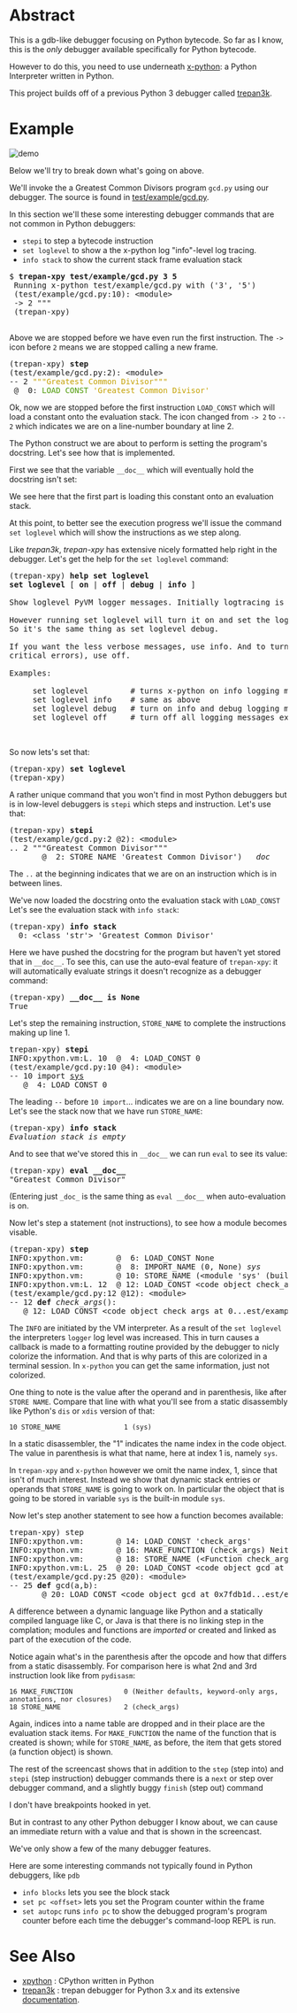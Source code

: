 Abstract
========

This is a gdb-like debugger focusing on Python bytecode. So far as I know, this is the *only* debugger available specifically for Python bytecode.

However to do this, you need to use underneath [x-python](https://pypi.org/project/x-python): a Python Interpreter written in Python.

This project builds off of a previous Python 3 debugger called [trepan3k](https://pypi.org/project/trepan3k/).

Example
=======

![demo](https://github.com/rocky/trepan-xpy/blob/master/screenshots/trepan-xpy-demo1.gif)

Below we'll try to break down what's going on above.

We'll invoke the a Greatest Common Divisors program `gcd.py` using our debugger. The source is found in
[test/example/gcd.py](https://github.com/rocky/trepan-xpy/blob/master/test/example/gcd.py).

In this section we'll these some interesting debugger commands that are not common in Python debuggers:

- `stepi` to step a bytecode instruction
- `set loglevel` to show a the x-python log "info"-level log  tracing.
- `info stack` to show the current stack frame evaluation stack

<pre>$ <b>trepan-xpy test/example/gcd.py 3 5</b>
 Running x-python test/example/gcd.py with ('3', '5')
 (test/example/gcd.py:10): &lt;module&gt;
 -&gt; 2 &quot;&quot;&quot;
 (trepan-xpy)
 </pre>

Above we are stopped before we have even run the first instruction. The `->` icon before `2` means we are stopped calling a new frame.

<pre>(trepan-xpy) <b>step</b>
(test/example/gcd.py:2): &lt;module&gt;
-- 2 <font color="#C4A000">&quot;&quot;&quot;Greatest Common Divisor&quot;&quot;&quot;</font><br> @  0: <font color="#4E9A06">LOAD_CONST</font> <font color="#C4A000">&apos;Greatest Common Divisor&apos;</font>
</pre>

Ok, now we are stopped before the first instruction `LOAD_CONST` which will load a constant onto the evaluation stack. The icon changed from `-> 2` to `-- 2` which indicates we are on a line-number boundary at line 2.

The Python construct we are about to perform is setting the program's docstring. Let's see how that is implemented.

First we see that the variable `__doc__` which will eventually hold the docstring isn't set:

We see here that the first part is loading this constant onto an
evaluation stack.

At this point, to better see the execution progress we'll issue the command `set loglevel` which will show the instructions as we step along.

Like *trepan3k*, *trepan-xpy* has extensive nicely formatted help right in the debugger. Let's get the help for the `set loglevel` command:

<pre>(trepan-xpy) <b>help set loglevel</b>
<b>set loglevel</b> [ <b>on</b> | <b>off</b> | <b>debug</b> | <b>info</b> ]

Show loglevel PyVM logger messages. Initially logtracing is off.

However running set loglevel will turn it on and set the log level to debug.
So it's the same thing as set loglevel debug.

If you want the less verbose messages, use info. And to turn off, (except
critical errors), use off.

Examples:

     set loglevel         # turns x-python on info logging messages
     set loglevel info    # same as above
     set loglevel debug   # turn on info and debug logging messages
     set loglevel off     # turn off all logging messages except critical ones


</pre>

So now lets's set that:

<pre>(trepan-xpy) <b>set loglevel</b>
(trepan-xpy)</pre>

A rather unique command that you won\'t find in most Python debuggers
but is in low-level debuggers is `stepi` which steps and instruction.
Let's use that:

<pre>(trepan-xpy) <b>stepi</b>
(test/example/gcd.py:2 @2): &lt;module&gt;
.. 2 &quot;&quot;&quot;Greatest Common Divisor&quot;&quot;&quot;<br/>       @  2: STORE_NAME &apos;Greatest Common Divisor&apos;) <i>__doc__</i>
</pre>

The `..` at the beginning indicates that we are on an instruction which
is in between lines.

We\'ve now loaded the docstring onto the evaluation stack with
`LOAD_CONST` Let\'s see the evaluation stack with `info stack`:

<pre>(trepan-xpy) <b>info stack</b><br/>  0: &lt;class &apos;str&apos;&gt; &apos;Greatest Common Divisor&apos;
</pre>

Here we have pushed the docstring for the program but haven\'t yet
stored that in `__doc__`. To see this, can use the auto-eval feature of
`trepan-xpy`: it will automatically evaluate strings it doesn\'t
recognize as a debugger command:

<pre>(trepan-xpy) <b>__doc__ is None</b>
True
</pre>

Let's step the remaining instruction, `STORE_NAME` to complete the
instructions making up line 1.

<pre>trepan-xpy) <b>stepi</b>
INFO:xpython.vm:L. 10  @  4: LOAD_CONST 0
(test/example/gcd.py:10 @4): &lt;module&gt;
-- 10 import <u>sys</u><br/>   @  4: LOAD_CONST 0
</pre>

The leading `--` before `10 import`... indicates we are on a line
boundary now. Let\'s see the stack now that we have run `STORE_NAME`:

<pre>(trepan-xpy) <b>info stack</b>
<i>Evaluation stack is empty</i>
</pre>

And to see that we\'ve stored this in `__doc__` we can run `eval` to see
its value:

<pre>(trepan-xpy) <b>eval __doc__</b>
"Greatest Common Divisor"
</pre>

(Entering just `_doc_` is the same thing as `eval __doc__` when
auto-evaluation is on.

Now let\'s step a statement (not instructions), to see how a module
becomes visable.

<pre>(trepan-xpy) <b>step</b>
INFO:xpython.vm:       @  6: LOAD_CONST None
INFO:xpython.vm:       @  8: IMPORT_NAME (0, None) <i>sys</i>
INFO:xpython.vm:       @ 10: STORE_NAME (&lt;module &apos;sys&apos; (built-in)&gt;)
INFO:xpython.vm:L. 12  @ 12: LOAD_CONST &lt;code object check_args at 0x7f2a0a286f60, file &quot;test/example/gcd.py&quot;, line 12&gt;
(test/example/gcd.py:12 @12): &lt;module&gt;
-- 12 <b>def</b> <i>check_args</i>():</br>   @ 12: LOAD_CONST &lt;code object check_args at 0...est/example/gcd.py&quot;, line 12&gt;
</pre>

The `INFO` are initiated by the VM interpreter. As a result of the `set loglevel` the interpreters `logger` log level was increased. This in turn causes a callback is made to a formatting routine provided by the debugger to nicly colorize the information. And that is why parts of this are colorized in a terminal session. In `x-python` you can get the same information, just not colorized.

One thing to note is the value after the operand and in parenthesis, like after `STORE NAME`. Compare that line with what you\'ll see from a static disassembly like Python\'s `dis` or `xdis` version of that:

    10 STORE_NAME                1 (sys)

In a static disassembler, the \"1\" indicates the name index in the code object. The value in parenthesis is what that name, here at index 1 is, namely `sys`.

In `trepan-xpy` and `x-python` however we omit the name index, 1, since that isn't of much interest. Instead we show that dynamic stack entries or operands that `STORE_NAME` is going to work on. In particular the object that is going to be stored in variable `sys` is the built-in module `sys`.

Now let's step another statement to see how a function becomes available:

<pre>trepan-xpy) step
INFO:xpython.vm:       @ 14: LOAD_CONST &apos;check_args&apos;</font>
INFO:xpython.vm:       @ 16: MAKE_FUNCTION (check_args) Neither defaults, keyword-only args, annotations, nor closures
INFO:xpython.vm:       @ 18: STORE_NAME (&lt;Function check_args at 0x7fdb1d4d49f0&gt;) <u>check_args</u>
INFO:xpython.vm:L. 25  @ 20: LOAD_CONST &lt;code object gcd at 0x7fdb1d55fed0, file &quot;test/example/gcd.py&quot;, line 25&gt;
(test/example/gcd.py:25 @20): &lt;module&gt;
-- 25 <b>def</b> gcd(a,b):</br>       @ 20: LOAD_CONST &lt;code object gcd at 0x7fdb1d...est/example/gcd.py&quot;, line 25&gt;
</pre>

A difference between a dynamic language like Python and a statically compiled language like C, or Java is that there is no linking step in the complation; modules and functions are *imported* or created and linked as part of the execution of the code.

Notice again what's in the parenthesis after the opcode and how that differs from a static disassembly. For comparison here is what 2nd and 3rd instruction look like from `pydisasm`:

    16 MAKE_FUNCTION             0 (Neither defaults, keyword-only args, annotations, nor closures)
    18 STORE_NAME                2 (check_args)

Again, indices into a name table are dropped and in their place are the evaluation stack items. For `MAKE_FUNCTION` the name of the function that is created is shown; while for `STORE_NAME`, as before, the item that gets stored (a function object) is shown.

The rest of the screencast shows that in addition to the `step` (step into) and `stepi` (step instruction) debugger commands there is a `next` or step over debugger command, and a slightly buggy `finish` (step out) command

I don't have breakpoints hooked in yet.

But in contrast to any other Python debugger I know about, we can cause an immediate return with a value and that is shown in the screencast.

We've only show a few of the many debugger features.

Here are some interesting commands not typically found in Python debuggers, like `pdb`

- `info blocks` lets you see the block stack
- `set pc <offset>` lets you set the Program counter within the frame
- `set autopc` runs `info pc` to show the debugged program's program counter before each time the debugger's command-loop REPL is run.

See Also
========

- [xpython](https://pypi.org/project/x-python/) : CPython written in Python
- [trepan3k](https://pypi.org/project/trepan3k/) : trepan debugger for  Python 3.x and its extensive  [documentation](https://python3-trepan.readthedocs.io/en/latest/).
